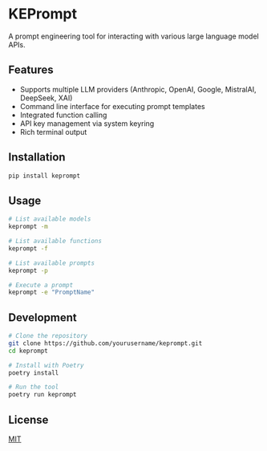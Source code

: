 # KEPrompt

A prompt engineering tool for interacting with various large language model APIs.

## Features

- Supports multiple LLM providers (Anthropic, OpenAI, Google, MistralAI, DeepSeek, XAI)
- Command line interface for executing prompt templates
- Integrated function calling
- API key management via system keyring
- Rich terminal output

## Installation

```bash
pip install keprompt
```

## Usage

```bash
# List available models
keprompt -m

# List available functions
keprompt -f

# List available prompts
keprompt -p

# Execute a prompt
keprompt -e "PromptName"
```

## Development

```bash
# Clone the repository
git clone https://github.com/yourusername/keprompt.git
cd keprompt

# Install with Poetry
poetry install

# Run the tool
poetry run keprompt
```

## License

[MIT](LICENSE)

